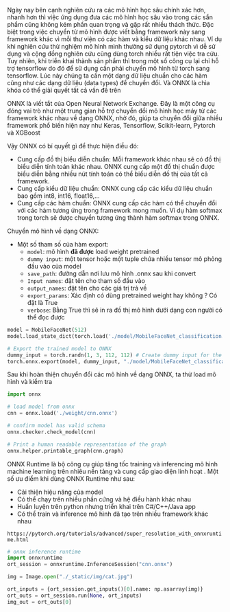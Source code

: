 Ngày nay bên cạnh nghiên cứu ra các mô hình học sâu chính xác hơn, nhanh hơn thì việc ứng dụng đưa các mô hình học sâu vào trong các sẩn phẩm cũng không kém phần quan trọng và gặp rất nhiều thách thức. Đặc biệt trong việc chuyển từ mô hình được viết bằng framework này sang framework khác vì mỗi thư viện có các hàm và kiểu dữ liệu khác nhau. Ví dụ khi nghiên cứu thử nghiệm mô hình mình thường sử dụng pytorch vì dễ sử dụng và cộng đồng nghiên cứu cũng dùng torch nhiều rất tiện việc tra cứu. Tuy nhiên, khi triển khai thành sản phẩm thì trong một số công cụ lại chỉ hỗ trợ tensorflow do đó để sử dụng cần phải chuyển mô hình từ torch sang tensorflow. Lúc này chúng ta cần một dạng dữ liệu chuẩn cho các hàm cũng như các dạng dữ liệu (data types) để chuyển đổi. Và ONNX là chìa khóa có thể giải quyết tất cả vấn đề trên

ONNX là viết tắt của Open Neural Network Exchange. Đây là một công cụ đóng vai trò như một trung gian hỗ trợ chuyển đổi mô hình học máy từ các framework khác nhau về dạng ONNX, nhờ đó, giúp ta chuyển đổi giữa nhiều framework phổ biến hiện nay như Keras, Tensorflow, Scikit-learn, Pytorch và XGBoost

Vậy ONNX có bí quyết gì để thực hiện điều đó:
- Cung cấp đồ thị biểu diễn chuẩn: Mỗi framework khác nhau sẽ có đồ thị biểu diễn tính toán khác nhau. ONNX cung cấp một đồ thị chuẩn được biểu diễn bằng nhiều nút tính toán có thể biểu diễn đồ thị của tất cả framework.
- Cung cấp kiểu dữ liệu chuẩn: ONNX cung cấp các kiểu dữ liệu chuẩn bao gồm int8, int16, float16,...
- Cung cấp các hàm chuẩn: ONNX cung cấp các hàm có thể chuyển đổi với các hàm tương ứng trong framework mong muốn. Ví dụ hàm softmax trong torch sẽ được chuyển tương ứng thành hàm softmax trong ONNX.

Chuyển mô hình về dạng ONNX:
- Một số tham số của hàm export:
    - `model`: mô hình **đã được** load weight pretrained
    - `dummy input`: một tensor hoặc một tuple chứa nhiều tensor mô phỏng đầu vào của model
    - `save_path`: đường dẫn nơi lưu mô hình .onnx sau khi convert
    - `Input names`: đặt tên cho tham số đầu vào
    - `output_names`: đặt tên cho các giá trị trả về
    - `export_params`: Xác định có dùng pretrained weight hay không ? Có đặt là True
    - `verbose`: Bằng True thì sẽ in ra đồ thị mô hình dưới dạng con người có thể đọc được

```python
model = MobileFaceNet(512)
model.load_state_dict(torch.load('./model/MobileFaceNet_classification.pth', map_location='cpu'))

# Export the trained model to ONNX
dummy_input = torch.randn(1, 3, 112, 112) # Create dummy input for the model. It will be used to run the model inside export function.
torch.onnx.export(model, dummy_input, "./model/MobileFaceNet_classification.onnx")
```

Sau khi hoàn thiện chuyển đổi các mô hình về dạng ONNX, ta thử load mô hình và kiểm tra
```python
import onnx

# load model from onnx
cnn = onnx.load('./weight/cnn.onnx')

# confirm model has valid schema
onnx.checker.check_model(cnn)

# Print a human readable representation of the graph
onnx.helper.printable_graph(cnn.graph)

```

ONNX Runtime là bộ công cụ giúp tăng tốc training và inferencing mô hình machine learning trên nhiêu nền tảng và cung cấp giao diện linh hoạt . Một số ưu điểm khi dùng ONNX Runtime như sau:
- Cải thiện hiệu năng của model
- Có thể chạy trên nhiều phần cứng và hệ điều hành khác nhau
- Huấn luyện trên python nhưng triển khai trên C#/C++/Java app
- Có thể train và inference mô hình đã tạo trên nhiều framework khác nhau

`https://pytorch.org/tutorials/advanced/super_resolution_with_onnxruntime.html`

```python
# onnx inference runtime
import onnxruntime
ort_session = onnxruntime.InferenceSession("cnn.onnx")

img = Image.open("./_static/img/cat.jpg")

ort_inputs = {ort_session.get_inputs()[0].name: np.asarray(img)}
ort_outs = ort_session.run(None, ort_inputs)
img_out = ort_outs[0]
```





